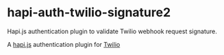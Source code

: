 # hapi-auth-twilio-signature2
Hapi.js authentication plugin to validate Twilio webhook request signature.

A [hapi.js](http://hapijs.com/) authentication plugin for [Twilio](https://www.twilio.com)
